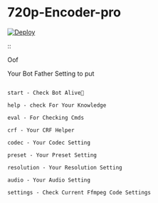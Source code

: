 # 720p-Encoder-pro
[![Deploy](https://www.herokucdn.com/deploy/button.svg)](https://heroku.com/deploy)

::

Oof 

Your Bot Father Setting to put

```

start - Check Bot Alive💋

help - check For Your Knowledge

eval - For Checking Cmds

crf - Your CRF Helper

codec - Your Codec Setting

preset - Your Preset Setting

resolution - Your Resolution Setting

audio - Your Audio Setting

settings - Check Current Ffmpeg Code Settings

